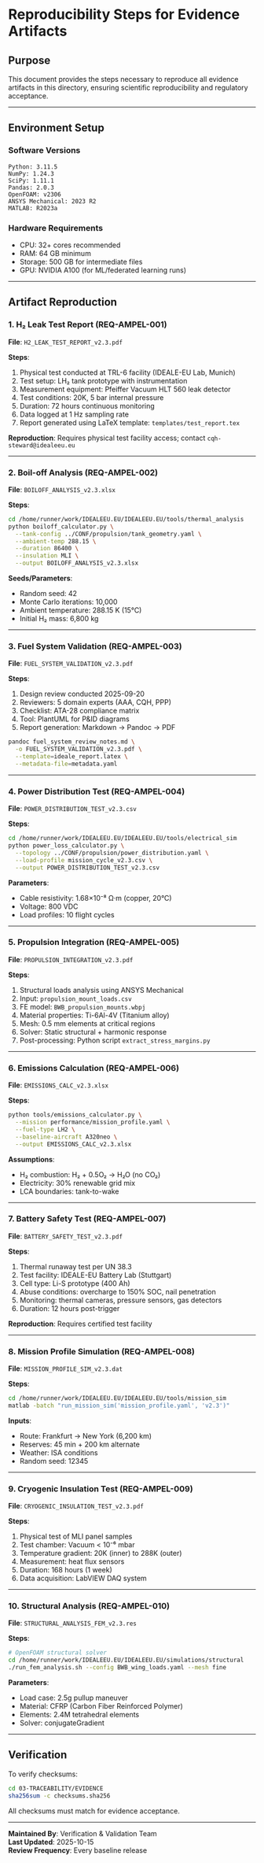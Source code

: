 <!-- UTCS: utcs://AMPEL360-AIR-T/BWB-H2-Hy-E/Q100_STD01 -->

# Reproducibility Steps for Evidence Artifacts

## Purpose

This document provides the steps necessary to reproduce all evidence artifacts in this directory, ensuring scientific reproducibility and regulatory acceptance.

---

## Environment Setup

### Software Versions
```
Python: 3.11.5
NumPy: 1.24.3
SciPy: 1.11.1
Pandas: 2.0.3
OpenFOAM: v2306
ANSYS Mechanical: 2023 R2
MATLAB: R2023a
```

### Hardware Requirements
- CPU: 32+ cores recommended
- RAM: 64 GB minimum
- Storage: 500 GB for intermediate files
- GPU: NVIDIA A100 (for ML/federated learning runs)

---

## Artifact Reproduction

### 1. H₂ Leak Test Report (REQ-AMPEL-001)
**File**: `H2_LEAK_TEST_REPORT_v2.3.pdf`

**Steps**:
1. Physical test conducted at TRL-6 facility (IDEALE-EU Lab, Munich)
2. Test setup: LH₂ tank prototype with instrumentation
3. Measurement equipment: Pfeiffer Vacuum HLT 560 leak detector
4. Test conditions: 20K, 5 bar internal pressure
5. Duration: 72 hours continuous monitoring
6. Data logged at 1 Hz sampling rate
7. Report generated using LaTeX template: `templates/test_report.tex`

**Reproduction**: Requires physical test facility access; contact `cqh-steward@idealeeu.eu`

---

### 2. Boil-off Analysis (REQ-AMPEL-002)
**File**: `BOILOFF_ANALYSIS_v2.3.xlsx`

**Steps**:
```bash
cd /home/runner/work/IDEALEEU.EU/IDEALEEU.EU/tools/thermal_analysis
python boiloff_calculator.py \
  --tank-config ../CONF/propulsion/tank_geometry.yaml \
  --ambient-temp 288.15 \
  --duration 86400 \
  --insulation MLI \
  --output BOILOFF_ANALYSIS_v2.3.xlsx
```

**Seeds/Parameters**:
- Random seed: 42
- Monte Carlo iterations: 10,000
- Ambient temperature: 288.15 K (15°C)
- Initial H₂ mass: 6,800 kg

---

### 3. Fuel System Validation (REQ-AMPEL-003)
**File**: `FUEL_SYSTEM_VALIDATION_v2.3.pdf`

**Steps**:
1. Design review conducted 2025-09-20
2. Reviewers: 5 domain experts (AAA, CQH, PPP)
3. Checklist: ATA-28 compliance matrix
4. Tool: PlantUML for P&ID diagrams
5. Report generation: Markdown → Pandoc → PDF

```bash
pandoc fuel_system_review_notes.md \
  -o FUEL_SYSTEM_VALIDATION_v2.3.pdf \
  --template=ideale_report.latex \
  --metadata-file=metadata.yaml
```

---

### 4. Power Distribution Test (REQ-AMPEL-004)
**File**: `POWER_DISTRIBUTION_TEST_v2.3.csv`

**Steps**:
```bash
cd /home/runner/work/IDEALEEU.EU/IDEALEEU.EU/tools/electrical_sim
python power_loss_calculator.py \
  --topology ../CONF/propulsion/power_distribution.yaml \
  --load-profile mission_cycle_v2.3.csv \
  --output POWER_DISTRIBUTION_TEST_v2.3.csv
```

**Parameters**:
- Cable resistivity: 1.68×10⁻⁸ Ω·m (copper, 20°C)
- Voltage: 800 VDC
- Load profiles: 10 flight cycles

---

### 5. Propulsion Integration (REQ-AMPEL-005)
**File**: `PROPULSION_INTEGRATION_v2.3.pdf`

**Steps**:
1. Structural loads analysis using ANSYS Mechanical
2. Input: `propulsion_mount_loads.csv`
3. FE model: `BWB_propulsion_mounts.wbpj`
4. Material properties: Ti-6Al-4V (Titanium alloy)
5. Mesh: 0.5 mm elements at critical regions
6. Solver: Static structural + harmonic response
7. Post-processing: Python script `extract_stress_margins.py`

---

### 6. Emissions Calculation (REQ-AMPEL-006)
**File**: `EMISSIONS_CALC_v2.3.xlsx`

**Steps**:
```bash
python tools/emissions_calculator.py \
  --mission performance/mission_profile.yaml \
  --fuel-type LH2 \
  --baseline-aircraft A320neo \
  --output EMISSIONS_CALC_v2.3.xlsx
```

**Assumptions**:
- H₂ combustion: H₂ + 0.5O₂ → H₂O (no CO₂)
- Electricity: 30% renewable grid mix
- LCA boundaries: tank-to-wake

---

### 7. Battery Safety Test (REQ-AMPEL-007)
**File**: `BATTERY_SAFETY_TEST_v2.3.pdf`

**Steps**:
1. Thermal runaway test per UN 38.3
2. Test facility: IDEALE-EU Battery Lab (Stuttgart)
3. Cell type: Li-S prototype (400 Ah)
4. Abuse conditions: overcharge to 150% SOC, nail penetration
5. Monitoring: thermal cameras, pressure sensors, gas detectors
6. Duration: 12 hours post-trigger

**Reproduction**: Requires certified test facility

---

### 8. Mission Profile Simulation (REQ-AMPEL-008)
**File**: `MISSION_PROFILE_SIM_v2.3.dat`

**Steps**:
```bash
cd /home/runner/work/IDEALEEU.EU/IDEALEEU.EU/tools/mission_sim
matlab -batch "run_mission_sim('mission_profile.yaml', 'v2.3')"
```

**Inputs**:
- Route: Frankfurt → New York (6,200 km)
- Reserves: 45 min + 200 km alternate
- Weather: ISA conditions
- Random seed: 12345

---

### 9. Cryogenic Insulation Test (REQ-AMPEL-009)
**File**: `CRYOGENIC_INSULATION_TEST_v2.3.pdf`

**Steps**:
1. Physical test of MLI panel samples
2. Test chamber: Vacuum < 10⁻⁶ mbar
3. Temperature gradient: 20K (inner) to 288K (outer)
4. Measurement: heat flux sensors
5. Duration: 168 hours (1 week)
6. Data acquisition: LabVIEW DAQ system

---

### 10. Structural Analysis (REQ-AMPEL-010)
**File**: `STRUCTURAL_ANALYSIS_FEM_v2.3.res`

**Steps**:
```bash
# OpenFOAM structural solver
cd /home/runner/work/IDEALEEU.EU/IDEALEEU.EU/simulations/structural
./run_fem_analysis.sh --config BWB_wing_loads.yaml --mesh fine
```

**Parameters**:
- Load case: 2.5g pullup maneuver
- Material: CFRP (Carbon Fiber Reinforced Polymer)
- Elements: 2.4M tetrahedral elements
- Solver: conjugateGradient

---

## Verification

To verify checksums:
```bash
cd 03-TRACEABILITY/EVIDENCE
sha256sum -c checksums.sha256
```

All checksums must match for evidence acceptance.

---

**Maintained By**: Verification & Validation Team  
**Last Updated**: 2025-10-15  
**Review Frequency**: Every baseline release
